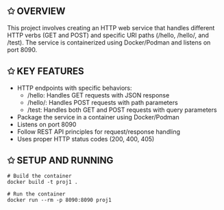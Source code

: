 ## ✩ OVERVIEW
This project involves creating an HTTP web service that handles different HTTP verbs (GET and POST) and specific URI paths (/hello, /hello/<name>, and /test). The service is containerized using Docker/Podman and listens on port 8090.

## ✩ KEY FEATURES
- HTTP endpoints with specific behaviors:
  - /hello: Handles GET requests with JSON response
  - /hello/<name>: Handles POST requests with path parameters
  - /test: Handles both GET and POST requests with query parameters
- Package the service in a container using Docker/Podman
- Listens on port 8090
- Follow REST API principles for request/response handling
- Uses proper HTTP status codes (200, 400, 405)

## ✩ SETUP AND RUNNING
```
# Build the container
docker build -t proj1 .

# Run the container
docker run --rm -p 8090:8090 proj1
